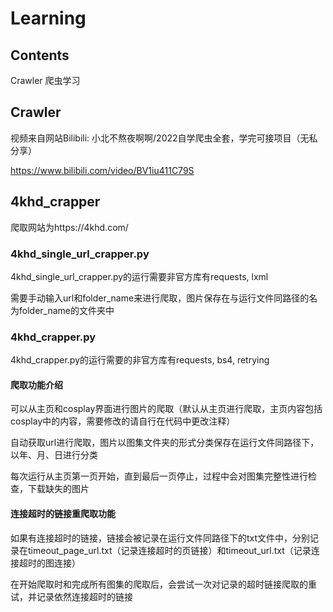 # Learning

## Contents

Crawler 爬虫学习

## Crawler

视频来自网站Bilibili: 小北不熬夜啊啊/2022自学爬虫全套，学完可接项目（无私分享）

https://www.bilibili.com/video/BV1iu411C79S

## 4khd_crapper

爬取网站为https://4khd.com/

### 4khd_single_url_crapper.py

4khd_single_url_crapper.py的运行需要非官方库有requests, lxml

需要手动输入url和folder_name来进行爬取，图片保存在与运行文件同路径的名为folder_name的文件夹中

### 4khd_crapper.py

4khd_crapper.py的运行需要的非官方库有requests, bs4, retrying

#### 爬取功能介绍

可以从主页和cosplay界面进行图片的爬取（默认从主页进行爬取，主页内容包括cosplay中的内容，需要修改的请自行在代码中更改注释）

自动获取url进行爬取，图片以图集文件夹的形式分类保存在运行文件同路径下，以年、月、日进行分类

每次运行从主页第一页开始，直到最后一页停止，过程中会对图集完整性进行检查，下载缺失的图片

#### 连接超时的链接重爬取功能

如果有连接超时的链接，链接会被记录在运行文件同路径下的txt文件中，分别记录在timeout_page_url.txt（记录连接超时的页链接）和timeout_url.txt（记录连接超时的图连接）

在开始爬取时和完成所有图集的爬取后，会尝试一次对记录的超时链接爬取的重试，并记录依然连接超时的链接